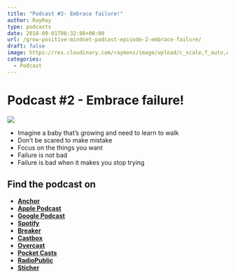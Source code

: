 ```yaml
---
title: "Podcast #2- Embrace failure!"
author: RayRay
type: podcasts
date: 2018-09-01T08:32:08+00:00
url: /grow-positive-mindset-podcast-episode-2-embrace-failure/
draft: false
image: https://res.cloudinary.com/raymons/image/upload/c_scale,f_auto,q_74,w_1400/v1537686116/byrayray/Embrace_failure_1.jpg
categories:
  - Podcast
---
```



<!--more-->
# Podcast #2 - Embrace failure!

![](https://res.cloudinary.com/raymons/image/upload/c_scale,f_auto,q_74,w_1400/v1537686116/byrayray/Embrace_failure_1.jpg)

<div class="progressive-iframe" data-src="https://anchor.fm/growpositivemindset/embed/episodes/2---Embrace-failure-e24lt6"></div>

- Imagine a baby that’s growing and need to learn to walk
- Don’t be scared to make mistake
- Focus on the things you want
- Failure is not bad
- Failure is bad when it makes you stop trying


## Find the podcast on
- [**Anchor**](https://anchor.fm/growpositivemindset)
- [**Apple Podcast**](https://itunes.apple.com/us/podcast/positivity-by-ray/id1425920642)
- [**Google Podcast**](https://www.google.com/podcasts?feed=aHR0cHM6Ly9hbmNob3IuZm0vcy8xODI0NTI4L3BvZGNhc3QvcnNz)
- [**Spotify**](https://open.spotify.com/show/6Y2fr3Uc03bkriRf4cC4LV)
- [**Breaker**](https://www.breaker.audio/positivity-by-ray)
- [**Castbox**](https://castbox.fm/channel/id1415080)
- [**Overcast**](https://overcast.fm/itunes1425920642/positivity-by-ray)
- [**Pocket Casts** ](https://pca.st/61JW)
- [**RadioPublic**](https://play.radiopublic.com/positivity-by-ray-Wkdm1Y)
- [**Sticher**](https://www.stitcher.com/podcast/anchor-podcasts/positivity-by-ray)

